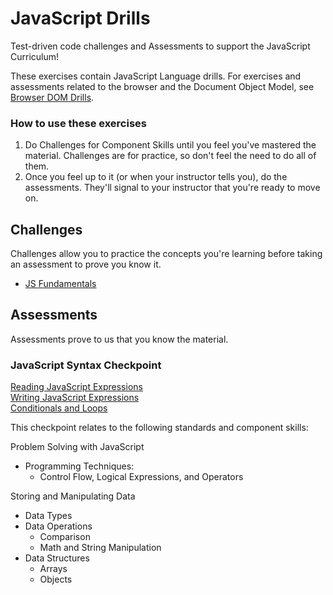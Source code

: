 # JavaScript Drills

Test-driven code challenges and Assessments to support the JavaScript Curriculum!

These exercises contain JavaScript Language drills. For exercises and assessments related to the browser and the Document Object Model, see [Browser DOM Drills](https://github.com/gSchool/browser-dom-drills).

### How to use these exercises

1. Do Challenges for Component Skills until you feel you've mastered the material. Challenges are for practice, so don't feel the need to do all of them.
2. Once you feel up to it (or when your instructor tells you), do the assessments. They'll signal to your instructor that you're ready to move on.

## Challenges

Challenges allow you to practice the concepts you're learning before taking an assessment to prove you know it.

- [JS Fundamentals](fundamentals/README.md)


## Assessments

Assessments prove to us that you know the material.

### JavaScript Syntax Checkpoint

[Reading JavaScript Expressions](./assessments/js-expressions/reading_javascript_expressions.md)  
[Writing JavaScript Expressions](./assessments/js-expressions/writing_javascript_expressions.md)  
[Conditionals and Loops](./assessments/js-loops-and-conditionals/README.md)

This checkpoint relates to the following standards and component skills:

Problem Solving with JavaScript
  - Programming Techniques:
    - Control Flow, Logical Expressions, and Operators

Storing and Manipulating Data
  - Data Types
  - Data Operations
    - Comparison
    - Math and String Manipulation
  - Data Structures
    - Arrays
    - Objects
